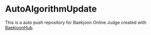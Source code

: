 # AutoAlgorithmUpdate
This is a auto push repository for Baekjoon Online Judge created with [BaekjoonHub](https://github.com/BaekjoonHub/BaekjoonHub).
